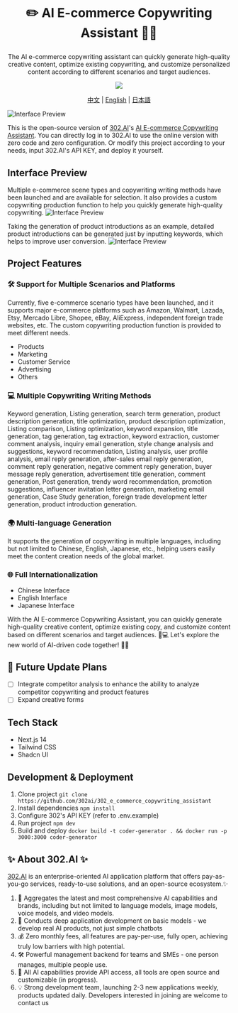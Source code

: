  # <p align="center">✏️ AI E-commerce Copywriting Assistant 🚀✨</p>

<p align="center">The AI e-commerce copywriting assistant can quickly generate high-quality creative content, optimize existing copywriting, and customize personalized content according to different scenarios and target audiences.</p>

<p align="center"><a href="https://302.ai/product/detail/34" target="blank"><img src="https://file.302.ai/gpt/imgs/github/20250102/72a57c4263944b73bf521830878ae39a.png" /></a></p >

<p align="center"><a href="README_zh.md">中文</a> | <a href="README.md">English</a> | <a href="README_ja.md">日本語</a></p>

![Interface Preview](docs/AI电商文案助手en.png)  

This is the open-source version of [302.AI](https://302.ai/en/)'s [AI E-commerce Copywriting Assistant](https://302.ai/product/detail/34).
You can directly log in to 302.AI to use the online version with zero code and zero configuration.
Or modify this project according to your needs, input 302.AI's API KEY, and deploy it yourself.

## Interface Preview
Multiple e-commerce scene types and copywriting writing methods have been launched and are available for selection. It also provides a custom copywriting production function to help you quickly generate high-quality copywriting.
![Interface Preview](docs/电商英1.png)     

Taking the generation of product introductions as an example, detailed product introductions can be generated just by inputting keywords, which helps to improve user conversion.
![Interface Preview](docs/电商英2.png)

## Project Features
### 🛠️ Support for Multiple Scenarios and Platforms
Currently, five e-commerce scenario types have been launched, and it supports major e-commerce platforms such as Amazon, Walmart, Lazada, Etsy, Mercado Libre, Shopee, eBay, AliExpress, independent foreign trade websites, etc. The custom copywriting production function is provided to meet different needs.
- Products
- Marketing
- Customer Service
- Advertising
- Others
### 💻 Multiple Copywriting Writing Methods
Keyword generation, Listing generation, search term generation, product description generation, title optimization, product description optimization, Listing comparison, Listing optimization, keyword expansion, title generation, tag generation, tag extraction, keyword extraction, customer comment analysis, inquiry email generation, style change analysis and suggestions, keyword recommendation, Listing analysis, user profile analysis, email reply generation, after-sales email reply generation, comment reply generation, negative comment reply generation, buyer message reply generation, advertisement title generation, comment generation, Post generation, trendy word recommendation, promotion suggestions, influencer invitation letter generation, marketing email generation, Case Study generation, foreign trade development letter generation, product introduction generation.
### 🌍 Multi-language Generation
It supports the generation of copywriting in multiple languages, including but not limited to Chinese, English, Japanese, etc., helping users easily meet the content creation needs of the global market.
### 🌐 Full Internationalization
- Chinese Interface
- English Interface
- Japanese Interface

With the AI E-commerce Copywriting Assistant, you can quickly generate high-quality creative content, optimize existing copy, and customize content based on different scenarios and target audiences. 🎉💻 Let's explore the new world of AI-driven code together! 🌟🚀

## 🚩 Future Update Plans 
- [ ] Integrate competitor analysis to enhance the ability to analyze competitor copywriting and product features
- [ ] Expand creative forms

## Tech Stack
- Next.js 14
- Tailwind CSS
- Shadcn UI

## Development & Deployment
1. Clone project `git clone https://github.com/302ai/302_e_commerce_copywriting_assistant`
2. Install dependencies `npm install`
3. Configure 302's API KEY (refer to .env.example)
4. Run project `npm dev`
5. Build and deploy `docker build -t coder-generator . && docker run -p 3000:3000 coder-generator`


## ✨ About 302.AI ✨
[302.AI](https://302.ai) is an enterprise-oriented AI application platform that offers pay-as-you-go services, ready-to-use solutions, and an open-source ecosystem.✨
1. 🧠 Aggregates the latest and most comprehensive AI capabilities and brands, including but not limited to language models, image models, voice models, and video models.
2. 🚀 Conducts deep application development on basic models - we develop real AI products, not just simple chatbots
3. 💰 Zero monthly fees, all features are pay-per-use, fully open, achieving truly low barriers with high potential.
4. 🛠 Powerful management backend for teams and SMEs - one person manages, multiple people use.
5. 🔗 All AI capabilities provide API access, all tools are open source and customizable (in progress).
6. 💡 Strong development team, launching 2-3 new applications weekly, products updated daily. Developers interested in joining are welcome to contact us

